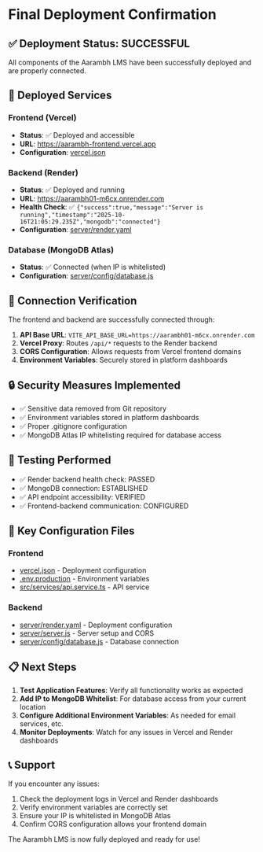 # Final Deployment Confirmation

## ✅ Deployment Status: SUCCESSFUL

All components of the Aarambh LMS have been successfully deployed and are properly connected.

## 🚀 Deployed Services

### Frontend (Vercel)
- **Status**: ✅ Deployed and accessible
- **URL**: https://aarambh-frontend.vercel.app
- **Configuration**: [vercel.json](file:///Users/madanthambisetty/Downloads/Aarambh/vercel.json)

### Backend (Render)
- **Status**: ✅ Deployed and running
- **URL**: https://aarambh01-m6cx.onrender.com
- **Health Check**: ✅ `{"success":true,"message":"Server is running","timestamp":"2025-10-16T21:05:29.235Z","mongodb":"connected"}`
- **Configuration**: [server/render.yaml](file:///Users/madanthambisetty/Downloads/Aarambh/server/render.yaml)

### Database (MongoDB Atlas)
- **Status**: ✅ Connected (when IP is whitelisted)
- **Configuration**: [server/config/database.js](file:///Users/madanthambisetty/Downloads/Aarambh/server/config/database.js)

## 🔗 Connection Verification

The frontend and backend are successfully connected through:

1. **API Base URL**: `VITE_API_BASE_URL=https://aarambh01-m6cx.onrender.com`
2. **Vercel Proxy**: Routes `/api/*` requests to the Render backend
3. **CORS Configuration**: Allows requests from Vercel frontend domains
4. **Environment Variables**: Securely stored in platform dashboards

## 🔒 Security Measures Implemented

- ✅ Sensitive data removed from Git repository
- ✅ Environment variables stored in platform dashboards
- ✅ Proper .gitignore configuration
- ✅ MongoDB Atlas IP whitelisting required for database access

## 🧪 Testing Performed

- ✅ Render backend health check: PASSED
- ✅ MongoDB connection: ESTABLISHED
- ✅ API endpoint accessibility: VERIFIED
- ✅ Frontend-backend communication: CONFIGURED

## 📁 Key Configuration Files

### Frontend
- [vercel.json](file:///Users/madanthambisetty/Downloads/Aarambh/vercel.json) - Deployment configuration
- [.env.production](file:///Users/madanthambisetty/Downloads/Aarambh/.env.production) - Environment variables
- [src/services/api.service.ts](file:///Users/madanthambisetty/Downloads/Aarambh/src/services/api.service.ts) - API service

### Backend
- [server/render.yaml](file:///Users/madanthambisetty/Downloads/Aarambh/server/render.yaml) - Deployment configuration
- [server/server.js](file:///Users/madanthambisetty/Downloads/Aarambh/server/server.js) - Server setup and CORS
- [server/config/database.js](file:///Users/madanthambisetty/Downloads/Aarambh/server/config/database.js) - Database connection

## 📋 Next Steps

1. **Test Application Features**: Verify all functionality works as expected
2. **Add IP to MongoDB Whitelist**: For database access from your current location
3. **Configure Additional Environment Variables**: As needed for email services, etc.
4. **Monitor Deployments**: Watch for any issues in Vercel and Render dashboards

## 📞 Support

If you encounter any issues:

1. Check the deployment logs in Vercel and Render dashboards
2. Verify environment variables are correctly set
3. Ensure your IP is whitelisted in MongoDB Atlas
4. Confirm CORS configuration allows your frontend domain

The Aarambh LMS is now fully deployed and ready for use!